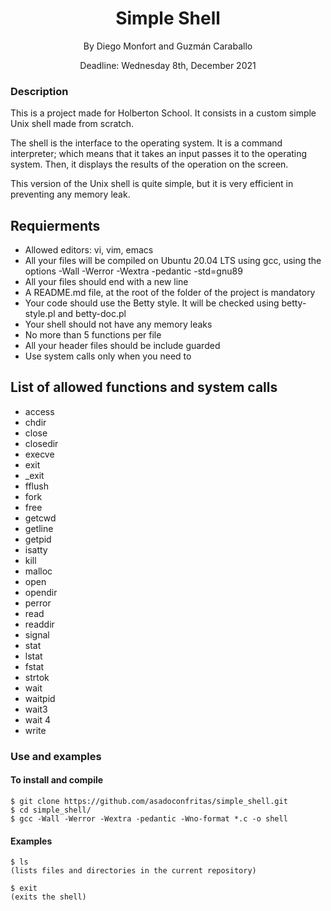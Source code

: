 <h1 align="center">Simple Shell</h1>
</div>

<p align="center">
By Diego Monfort and Guzmán Caraballo
</p>
<p align="center">
Deadline: Wednesday 8th, December 2021
</p>

### Description
This is a project made for Holberton School. It consists in a custom simple Unix shell made from scratch.  
  
The shell is the interface to the operating system. It is a command interpreter; which means that it takes an input passes it to the operating system. 
Then, it displays the results of the operation on the screen.  
  
This version of the Unix shell is quite simple, but it is very efficient in preventing any memory leak.

## Requierments

- Allowed editors: vi, vim, emacs
- All your files will be compiled on Ubuntu 20.04 LTS using gcc, using the options -Wall -Werror -Wextra -pedantic -std=gnu89
- All your files should end with a new line
- A README.md file, at the root of the folder of the project is mandatory
- Your code should use the Betty style. It will be checked using betty-style.pl and betty-doc.pl
- Your shell should not have any memory leaks
- No more than 5 functions per file
- All your header files should be include guarded
- Use system calls only when you need to

## List of allowed functions and system calls

- access
- chdir
- close
- closedir
- execve
- exit
- _exit
- fflush
- fork
- free
- getcwd
- getline
- getpid
- isatty
- kill
- malloc
- open
- opendir
- perror
- read
- readdir
- signal
- stat
- lstat
- fstat
- strtok
- wait
- waitpid
- wait3
- wait 4
- write



### Use and examples
#### To install and compile
~~~~
$ git clone https://github.com/asadoconfritas/simple_shell.git
$ cd simple_shell/
$ gcc -Wall -Werror -Wextra -pedantic -Wno-format *.c -o shell
~~~~

#### Examples
~~~~
$ ls
(lists files and directories in the current repository)
~~~~

~~~~
$ exit
(exits the shell)
~~~~
